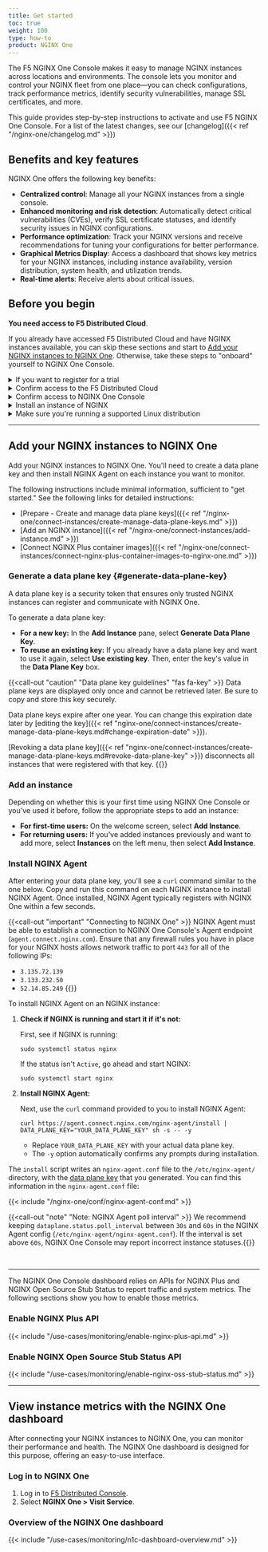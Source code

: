```yaml
---
title: Get started
toc: true
weight: 100
type: how-to
product: NGINX One
---
```


The F5 NGINX One Console makes it easy to manage NGINX instances across locations and environments. The console lets you monitor and control your NGINX fleet from one place—you can check configurations, track performance metrics, identify security vulnerabilities, manage SSL certificates, and more. 

This guide provides step-by-step instructions to activate and use F5 NGINX One Console. For a list of the latest changes, see our [changelog]({{< ref "/nginx-one/changelog.md" >}})

## Benefits and key features

NGINX One offers the following key benefits:

- **Centralized control**: Manage all your NGINX instances from a single console.
- **Enhanced monitoring and risk detection**: Automatically detect critical vulnerabilities (CVEs), verify SSL certificate statuses, and identify security issues in NGINX configurations.
- **Performance optimization**: Track your NGINX versions and receive recommendations for tuning your configurations for better performance.
- **Graphical Metrics Display**: Access a dashboard that shows key metrics for your NGINX instances, including instance availability, version distribution, system health, and utilization trends.
- **Real-time alerts**: Receive alerts about critical issues.

## Before you begin 

**You need access to F5 Distributed Cloud**.

If you already have accessed F5 Distributed Cloud and have NGINX instances available, you can skip these sections and start to [Add your NGINX instances to NGINX One](#add-your-nginx-instances-to-nginx-one). Otherwise, take these steps to "onboard" yourself to NGINX One Console.

<details>
<summary>If you want to register for a trial</summary>

### Register for a trial subscription

<!-- Make sure to check with sales enablement -->
If you want to register for a trial, navigate to https://account.f5.com/myf5. If needed, select **Sign up** to get an account. Then follow these steps:

1. Navigate to https://account.f5.com/myf5 and log in.
1. Select trials
1. Find **F5 NGINX**. Sign up for the trial. 
1. The trial may require approval. 

</details>

<details>
<summary>Confirm access to the F5 Distributed Cloud</summary>

### Confirm access to the F5 Distributed Cloud

{{< include "/nginx-one/cloud-access.md" >}}

</details>

<details>
<summary>Confirm access to NGINX One Console</summary>

### Confirm access to NGINX One Console

{{< include "/nginx-one/cloud-access-nginx.md" >}}

</details>

<details>
<summary>Install an instance of NGINX</summary>

### Install an instance of NGINX

{{< include "/nginx-one/install-nginx.md" >}}

</details>

<details>
<summary>Make sure you're running a supported Linux distribution</summary>

NGINX Agent sets up communication between your NGINX Instance and NGINX One Console. Make sure your Linux operating system is listed below. The installation script for NGINX Agent is compatible with these distributions and versions.

### NGINX Agent installation script: supported distributions

{{<bootstrap-table "table table-striped table-bordered">}}

| Distribution                 | Version              | Architecture    |
|------------------------------|----------------------|-----------------|
| AlmaLinux                    | 8, 9                 | x86_64, aarch64 |
| Alpine Linux                 | 3.16 - 3.18          | x86_64, aarch64 |
| Amazon Linux                 | 2023                 | x86_64, aarch64 |
| Amazon Linux 2               | LTS                  | x86_64, aarch64 |
| CentOS                       | 7.4+                 | x86_64, aarch64 |
| Debian                       | 11, 12               | x86_64, aarch64 |
| Oracle Linux                 | 7.4+, 8.1+, 9        | x86_64          |
| Red Hat Enterprise Linux     | 7.4+, 8.1+, 9        | x86_64, aarch64 |
| Rocky Linux                  | 8, 9                 | x86_64, aarch64 |
| Ubuntu                       | 20.04 LTS, 22.04 LTS | x86_64, aarch64 |

{{</bootstrap-table>}}

</span>

</details>

---

## Add your NGINX instances to NGINX One

Add your NGINX instances to NGINX One. You'll need to create a data plane key and then install NGINX Agent on each instance you want to monitor.

The following instructions include minimal information, sufficient to "get started." See the following links for detailed instructions:

- [Prepare - Create and manage data plane keys]({{< ref "/nginx-one/connect-instances/create-manage-data-plane-keys.md" >}})
- [Add an NGINX instance]({{< ref "/nginx-one/connect-instances/add-instance.md" >}})
- [Connect NGINX Plus container images]({{< ref "/nginx-one/connect-instances/connect-nginx-plus-container-images-to-nginx-one.md" >}})

### Generate a data plane key {#generate-data-plane-key}

A data plane key is a security token that ensures only trusted NGINX instances can register and communicate with NGINX One.

To generate a data plane key:

- **For a new key:** In the **Add Instance** pane, select **Generate Data Plane Key**.
- **To reuse an existing key:** If you already have a data plane key and want to use it again, select **Use existing key**. Then, enter the key's value in the **Data Plane Key** box.

{{<call-out "caution" "Data plane key guidelines" "fas fa-key" >}}
Data plane keys are displayed only once and cannot be retrieved later. Be sure to copy and store this key securely.

Data plane keys expire after one year. You can change this expiration date later by [editing the key]({{< ref "nginx-one/connect-instances/create-manage-data-plane-keys.md#change-expiration-date" >}}).

[Revoking a data plane key]({{< ref "nginx-one/connect-instances/create-manage-data-plane-keys.md#revoke-data-plane-key" >}}) disconnects all instances that were registered with that key.
{{</call-out>}}

### Add an instance

Depending on whether this is your first time using NGINX One Console or you've used it before, follow the appropriate steps to add an instance:

- **For first-time users:** On the welcome screen, select **Add Instance**.
- **For returning users:** If you've added instances previously and want to add more, select **Instances** on the left menu, then select **Add Instance**.


### Install NGINX Agent

After entering your data plane key, you'll see a `curl` command similar to the one below. Copy and run this command on each NGINX instance to install NGINX Agent. Once installed, NGINX Agent typically registers with NGINX One within a few seconds.

{{<call-out "important" "Connecting to NGINX One" >}}
NGINX Agent must be able to establish a connection to NGINX One Console's Agent endpoint (`agent.connect.nginx.com`). Ensure that any firewall rules you have in place for your NGINX hosts allows network traffic to port `443` for all of the following IPs:

- `3.135.72.139`
- `3.133.232.50`
- `52.14.85.249`
{{</call-out>}}

To install NGINX Agent on an NGINX instance:

1. **Check if NGINX is running and start it if it's not:**

    First, see if NGINX is running:

    ```shell
    sudo systemctl status nginx
    ```

    If the status isn't `Active`, go ahead and start NGINX:

    ```shell
    sudo systemctl start nginx
    ```

2. **Install NGINX Agent:**

    Next, use the `curl` command provided to you to install NGINX Agent:

    ``` shell
    curl https://agent.connect.nginx.com/nginx-agent/install | DATA_PLANE_KEY="YOUR_DATA_PLANE_KEY" sh -s -- -y
    ```

   - Replace `YOUR_DATA_PLANE_KEY` with your actual data plane key.
   - The `-y` option automatically confirms any prompts during installation.

The `install` script writes an `nginx-agent.conf` file to the `/etc/nginx-agent/` directory, with the [data plane key](#generate-data-plane-key) that you generated. You can find this information in the `nginx-agent.conf` file:

{{< include "/nginx-one/conf/nginx-agent-conf.md" >}}

{{<call-out "note" "Note: NGINX Agent poll interval" >}} We recommend keeping `dataplane.status.poll_interval` between `30s` and `60s` in the NGINX Agent config (`/etc/nginx-agent/nginx-agent.conf`). If the interval is set above `60s`, NGINX One Console may report incorrect instance statuses.{{</call-out>}}

<br>

---

The NGINX One Console dashboard relies on APIs for NGINX Plus and NGINX Open Source Stub Status to report traffic and system metrics. The following sections show you how to enable those metrics.

### Enable NGINX Plus API

{{< include "/use-cases/monitoring/enable-nginx-plus-api.md" >}}

### Enable NGINX Open Source Stub Status API

{{< include "/use-cases/monitoring/enable-nginx-oss-stub-status.md" >}}

---

## View instance metrics with the NGINX One dashboard

After connecting your NGINX instances to NGINX One, you can monitor their performance and health. The NGINX One dashboard is designed for this purpose, offering an easy-to-use interface.

### Log in to NGINX One

1. Log in to [F5 Distributed Console](https://www.f5.com/cloud/products/distributed-cloud-console).
1. Select **NGINX One > Visit Service**.

### Overview of the NGINX One dashboard

{{< include "/use-cases/monitoring/n1c-dashboard-overview.md" >}}







